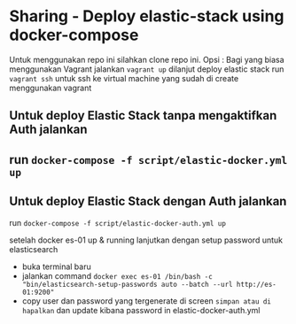 # Sharing - Deploy elastic-stack using docker-compose

Untuk menggunakan repo ini silahkan clone repo ini.
Opsi : Bagi yang biasa menggunakan Vagrant jalankan `vagrant up` dilanjut deploy elastic stack 
       run `vagrant ssh` untuk ssh ke virtual machine yang sudah di create menggunakan vagrant

## Untuk deploy Elastic Stack tanpa mengaktifkan Auth jalankan 
run `docker-compose -f script/elastic-docker.yml up`
---
## Untuk deploy Elastic Stack dengan Auth jalankan
run `docker-compose -f script/elastic-docker-auth.yml up`

setelah docker es-01 up & running lanjutkan dengan setup password untuk elasticsearch
* buka terminal baru 
* jalankan command `docker exec es-01 /bin/bash -c "bin/elasticsearch-setup-passwords auto --batch --url http://es-01:9200"`
* copy user dan password yang tergenerate di screen `simpan atau di hapalkan`
dan update kibana password in elastic-docker-auth.yml 
